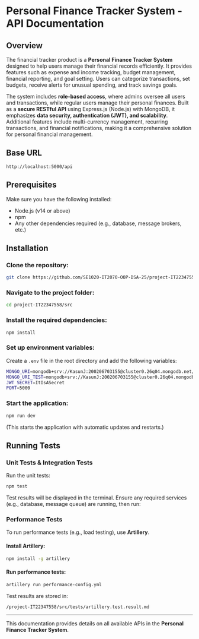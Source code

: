 # Personal Finance Tracker System - API Documentation

## Overview
The financial tracker product is a **Personal Finance Tracker System** designed to help users manage their financial records efficiently. It provides features such as expense and income tracking, budget management, financial reporting, and goal setting. Users can categorize transactions, set budgets, receive alerts for unusual spending, and track savings goals.

The system includes **role-based access**, where admins oversee all users and transactions, while regular users manage their personal finances. Built as a **secure RESTful API** using Express.js (Node.js) with MongoDB, it emphasizes **data security, authentication (JWT), and scalability**. Additional features include multi-currency management, recurring transactions, and financial notifications, making it a comprehensive solution for personal financial management.

## Base URL
```
http://localhost:5000/api
```

## Prerequisites
Make sure you have the following installed:
- Node.js (v14 or above)
- npm
- Any other dependencies required (e.g., database, message brokers, etc.)

## Installation
### Clone the repository:
```sh
git clone https://github.com/SE1020-IT2070-OOP-DSA-25/project-IT22347558.git
```

### Navigate to the project folder:
```sh
cd project-IT22347558/src
```

### Install the required dependencies:
```sh
npm install
```

### Set up environment variables:
Create a `.env` file in the root directory and add the following variables:
```sh
MONGO_URI=mongodb+srv://KasunJ:200206703155@cluster0.26q04.mongodb.net/financeTracker?retryWrites=true&w=majority&appName=Cluster0
MONGO_URI_TEST=mongodb+srv://KasunJ:200206703155@cluster0.26q04.mongodb.net/financeTrackerTester?retryWrites=true&w=majority&appName=Cluster0
JWT_SECRET=ItIsASecret
PORT=5000
```

### Start the application:
```sh
npm run dev
```
(This starts the application with automatic updates and restarts.)

## Running Tests
### Unit Tests & Integration Tests
Run the unit tests:
```sh
npm test
```
Test results will be displayed in the terminal.
Ensure any required services (e.g., database, message queue) are running, then run:


### Performance Tests
To run performance tests (e.g., load testing), use **Artillery**.

#### Install Artillery:
```sh
npm install -g artillery
```

#### Run performance tests:
```sh
artillery run performance-config.yml
```
Test results are stored in:
```
/project-IT22347558/src/tests/artillery.test.result.md
```

---

This documentation provides details on all available APIs in the **Personal Finance Tracker System**.

